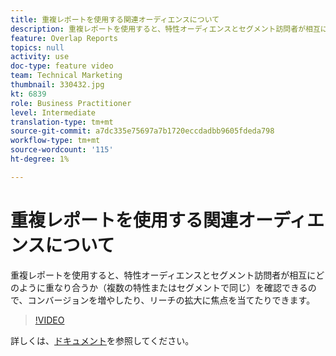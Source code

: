 ```yaml
---
title: 重複レポートを使用する関連オーディエンスについて
description: 重複レポートを使用すると、特性オーディエンスとセグメント訪問者が相互にどのように重なり合うか（複数の特性またはセグメントで同じ）を確認できるので、コンバージョンを増やしたり、リーチの拡大に焦点を当てたりできます。
feature: Overlap Reports
topics: null
activity: use
doc-type: feature video
team: Technical Marketing
thumbnail: 330432.jpg
kt: 6839
role: Business Practitioner
level: Intermediate
translation-type: tm+mt
source-git-commit: a7dc335e75697a7b1720eccdadbb9605fdeda798
workflow-type: tm+mt
source-wordcount: '115'
ht-degree: 1%

---
```



# 重複レポートを使用する関連オーディエンスについて

重複レポートを使用すると、特性オーディエンスとセグメント訪問者が相互にどのように重なり合うか（複数の特性またはセグメントで同じ）を確認できるので、コンバージョンを増やしたり、リーチの拡大に焦点を当てたりできます。

>[!VIDEO](https://video.tv.adobe.com/v/330432/?quality=12&learn=on)

詳しくは、[ドキュメント](https://experienceleague.adobe.com/docs/audience-manager/user-guide/reporting/interactive-and-overlap-reports/dynamic-reports.html#reporting)を参照してください。
